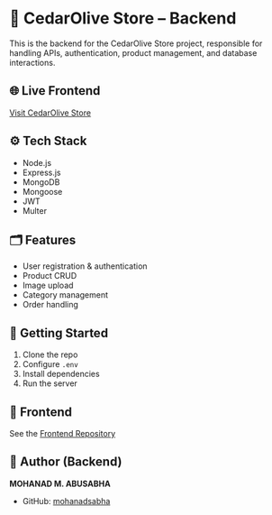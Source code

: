 
# 🛒 CedarOlive Store – Backend

This is the backend for the CedarOlive Store project, responsible for handling APIs, authentication, product management, and database interactions.

## 🌐 Live Frontend

[Visit CedarOlive Store](https://cedar-olive-store.vercel.app/)

## ⚙️ Tech Stack

- Node.js
- Express.js
- MongoDB
- Mongoose
- JWT
- Multer

## 🗂️ Features

- User registration & authentication
- Product CRUD
- Image upload
- Category management
- Order handling

## 🚀 Getting Started

1. Clone the repo
2. Configure `.env`
3. Install dependencies
4. Run the server

## 🔗 Frontend

See the [Frontend Repository](https://github.com/Hussein-shsx3/CedarOlive-Store)

## 👤 Author (Backend)

**MOHANAD M. ABUSABHA**
- GitHub: [mohanadsabha](https://github.com/mohanadsabha)

